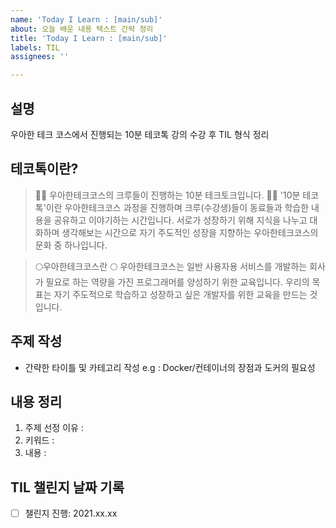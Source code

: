 ```yaml
---
name: 'Today I Learn : [main/sub]'
about: 오늘 배운 내용 텍스트 간략 정리
title: 'Today I Learn : [main/sub]'
labels: TIL
assignees: ''

---
```


## 설명
우아한 테크 코스에서 진행되는 10분 테코톡 강의 수강 후 TIL 형식 정리

## 테코톡이란? 
> 🙋‍♀️ 우아한테크코스의 크루들이 진행하는 10분 테크토크입니다. 🙋‍♂️ '10분 테코톡'이란  우아한테크코스 과정을 진행하며 크루(수강생)들이 동료들과 학습한 내용을 공유하고 이야기하는 시간입니다. 서로가 성장하기 위해 지식을 나누고 대화하며 생각해보는 시간으로 자기 주도적인 성장을 지향하는 우아한테크코스의 문화 중 하나입니다.

> 🌕우아한테크코스란 🌕 우아한테크코스는 일반 사용자용 서비스를 개발하는 회사가 필요로 하는 역량을 가진 프로그래머를 양성하기 위한 교육입니다. 우리의 목표는 자기 주도적으로 학습하고 성장하고 싶은 개발자를 위한 교육을 만드는 것입니다.

## 주제 작성
- 간략한 타이틀 및 카테고리 작성 e.g : Docker/컨테이너의 장점과 도커의 필요성

## 내용 정리
1. 주제 선정 이유 :
1. 키워드 : 
1. 내용 :
 
## TIL 챌린지 날짜 기록
- [ ] 챌린지 진행: 2021.xx.xx
